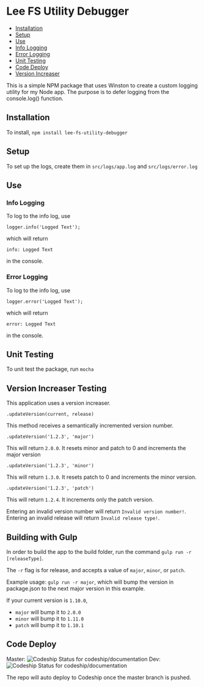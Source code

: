 # Lee FS Utility Debugger

- [Installation](#installation)
- [Setup](#setup)
- [Use](#use)
- [Info Logging](#info-logging)
- [Error Logging](#error-logging)
- [Unit Testing](#unit-testing)
- [Code Deploy](#code-deploy)
- [Version Increaser](#version-increaser)

This is a simple NPM package that uses Winston to create a custom logging utility for my Node app.  The purpose is to defer logging from the console.log() function.

## Installation

To install, `npm install lee-fs-utility-debugger`

## Setup

To set up the logs, create them in `src/logs/app.log` and `src/logs/error.log`

## Use

### Info Logging

To log to the info log, use

```
logger.info('Logged Text');
```
which will return
```
info: Logged Text
```
in the console.

### Error Logging

To log to the info log, use

```
logger.error('Logged Text');
```
which will return
```
error: Logged Text
```
in the console.

## Unit Testing

To unit test the package, run `mocha`

## Version Increaser Testing

This application uses a version increaser.

```
.updateVersion(current, release)
```

This method receives a semantically incremented version number.

```
.updateVersion('1.2.3', 'major')
```

This will return ```2.0.0```. It resets minor and patch to 0 and increments the major version

```
.updateVersion('1.2.3', 'minor')
```

This will return ```1.3.0```. It resets patch to 0 and increments the minor version.

```
.updateVersion('1.2.3', 'patch')
```

This will return ```1.2.4```. It increments only the patch version.

Entering an invalid version number will return ```Invalid version number!```.
Entering an invalid release will return ```Invalid release type!```.

## Building with Gulp

In order to build the app to the build folder, run the command `gulp run -r [releaseType]`.

The `-r` flag is for release, and accepts a value of `major`, `minor`, or `patch`.

Example usage: `gulp run -r major`, which will bump the version in package.json to the next major version in this example.

If your current version is `1.10.0`,
- `major` will bump it to `2.0.0`
- `minor` will bump it to `1.11.0`
- `patch` will bump it to `1.10.1`

## Code Deploy

Master: <img src="https://codeship.com/projects/b49452f0-efe0-0134-080a-3eb3ee5cdf25/status?branch=master" alt="Codeship Status for codeship/documentation" />
Dev: <img src="https://codeship.com/projects/b49452f0-efe0-0134-080a-3eb3ee5cdf25/status?branch=dev" alt="Codeship Status for codeship/documentation" />

The repo will auto deploy to Codeship once the master branch is pushed.
